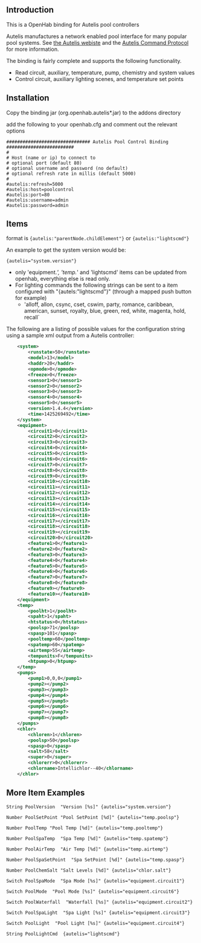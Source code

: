 ## Introduction

This is a OpenHab binding for Autelis pool controllers

Autelis manufactures a network enabled pool interface for many popular pool systems.  See [the Autelis webiste](http://www.autelis.com) and the  [Autelis Command Protocol](http://www.autelis.com/wiki/index.php?title=Pool_Control_(PI)_HTTP_Command_Reference) for more information.

The binding is fairly complete and supports the following functionality.

* Read circuit, auxiliary, temperature, pump, chemistry and system values  
* Control circuit, auxiliary lighting scenes, and temperature set points

## Installation 

Copy the binding jar (org.openhab.autelis*.jar) to the addons directory

add the following to your openhab.cfg and comment out the relevant options
```
############################### Autelis Pool Control Binding #########################
#
# Host (name or ip) to connect to
# optional port (default 80)
# optional username and password (no default)
# optional refresh rate in millis (default 5000)
#
#autelis:refresh=5000
#autelis:host=poolcontrol
#autelis:port=80
#autelis:username=admin
#autelis:password=admin
```

## Items

format is 
`{autelis:"parentNode.childElement"}`
or
`{autelis:"lightscmd"}`

An example to get the system version would be:

`{autelis="system.version"}`

* only 'equipment.*', 'temp.*' and 'lightscmd' items can be updated from openhab, everything else is read only.
* For lighting commands the following strings can be sent to a item configured with "{autels:"lightscmd"}" (through a mapped push button for example) 
  * 'alloff, allon, csync, cset, cswim, party, romance, caribbean, american, sunset, royalty, blue, green, red, white, magenta, hold, recall`

The following are a listing of possible values for the configuration string using a sample xml output from a Autelis controller:

```xml
    <system>
		<runstate>50</runstate>
		<model>13</model>
		<haddr>20</haddr>
		<opmode>0</opmode>
		<freeze>0</freeze>
		<sensor1>0</sensor1>
		<sensor2>0</sensor2>
		<sensor3>0</sensor3>
		<sensor4>0</sensor4>
		<sensor5>0</sensor5>
		<version>1.4.4</version>
		<time>1425269492</time>
	</system>
	<equipment>
		<circuit1>0</circuit1>
		<circuit2>0</circuit2>
		<circuit3>0</circuit3>
		<circuit4>0</circuit4>
		<circuit5>0</circuit5>
		<circuit6>0</circuit6>
		<circuit7>0</circuit7>
		<circuit8>0</circuit8>
		<circuit9>0</circuit9>
		<circuit10></circuit10>
		<circuit11></circuit11>
		<circuit12></circuit12>
		<circuit13></circuit13>
		<circuit14></circuit14>
		<circuit15></circuit15>
		<circuit16></circuit16>
		<circuit17></circuit17>
		<circuit18></circuit18>
		<circuit19></circuit19>
		<circuit20>0</circuit20>
		<feature1>0</feature1>
		<feature2>0</feature2>
		<feature3>0</feature3>
		<feature4>0</feature4>
		<feature5>0</feature5>
		<feature6>0</feature6>
		<feature7>0</feature7>
		<feature8>0</feature8>
		<feature9></feature9>
		<feature10></feature10>
	</equipment>
	<temp>
		<poolht>1</poolht>
		<spaht>1</spaht>
		<htstatus>0</htstatus>
		<poolsp>71</poolsp>
		<spasp>101</spasp>
		<pooltemp>60</pooltemp>
		<spatemp>60</spatemp>
		<airtemp>55</airtemp>
		<tempunits>F</tempunits>
		<htpump>0</htpump>
	</temp>
	<pumps>
		<pump1>0,0,0</pump1>
		<pump2></pump2>
		<pump3></pump3>
		<pump4></pump4>
		<pump5></pump5>
		<pump6></pump6>
		<pump7></pump7>
		<pump8></pump8>
	</pumps>
	<chlor>
		<chloren>1</chloren>
		<poolsp>50</poolsp>
		<spasp>0</spasp>
		<salt>58</salt>
		<super>0</super>
		<chlorerr>0</chlorerr>
		<chlorname>Intellichlor--40</chlorname>
	</chlor>
```

## More Item Examples

```
String PoolVersion	"Version [%s]" {autelis="system.version"}

Number PoolSetPoint	"Pool SetPoint [%d]" {autelis="temp.poolsp"}

Number PoolTemp	"Pool Temp [%d]" {autelis="temp.pooltemp"}

Number PoolSpaTemp	"Spa Temp [%d]" {autelis="temp.spatemp"}

Number PoolAirTemp	"Air Temp [%d]" {autelis="temp.airtemp"}

Number PoolSpaSetPoint	"Spa SetPoint [%d]" {autelis="temp.spasp"}

Number PoolChemSalt	"Salt Levels [%d]" {autelis="chlor.salt"}

Switch PoolSpaMode  "Spa Mode [%s]" {autelis="equipment.circuit1"}

Switch PoolMode  "Pool Mode [%s]" {autelis="equipment.circuit6"}

Switch PoolWaterfall  "Waterfall [%s]" {autelis="equipment.circuit2"}

Switch PoolSpaLight  "Spa Light [%s]" {autelis="equipment.circuit3"}

Switch PoolLight  "Pool Light [%s]" {autelis="equipment.circuit4"}

String PoolLightCmd	 {autelis="lightscmd"}
```

